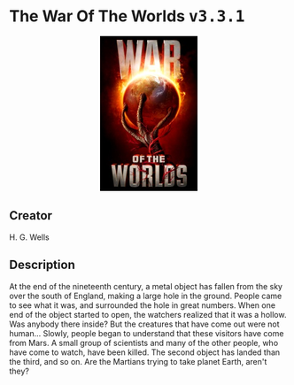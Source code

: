 
# The War Of The Worlds <kbd>v3.3.1</kbd>

<center>
  <img src="./cover-1024.jpg"/>
</center>

## Creator
H. G. Wells

## Description
<p>At the end of the nineteenth century, a metal object has fallen from the sky over the south of England, making a large hole in the ground. People came to see what it was, and surrounded the hole in great numbers. When one end of the object started to open, the watchers realized that it was a hollow. Was anybody there inside? But the creatures that have come out were not human... Slowly, people began to understand that these visitors have come from Mars. A small group of scientists and many of the other people, who have come to watch, have been killed. The second object has landed than the third, and so on. Are the Martians trying to take planet Earth, aren't they?</p>
